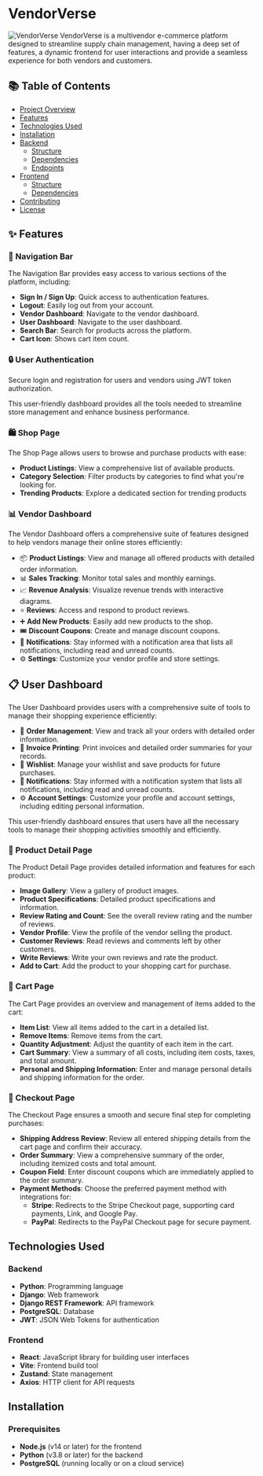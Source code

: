 # VendorVerse

![VendorVerse](https://res.cloudinary.com/dbui0ebjv/image/upload/v1720023878/VendorVerse_aj3ivc.png)
VendorVerse is a multivendor e-commerce platform designed to streamline supply chain management, having a deep set of features, a dynamic frontend for user interactions and provide a seamless experience for both vendors and customers.

## 📚 **Table of Contents**

-   [Project Overview](#project-overview)
-   [Features](#features)
-   [Technologies Used](#technologies-used)
-   [Installation](#installation)
-   [Backend](#backend)
    -   [Structure](#structure)
    -   [Dependencies](#dependencies)
    -   [Endpoints](#endpoints)
-   [Frontend](#frontend)
    -   [Structure](#structure)
    -   [Dependencies](#dependencies)
-   [Contributing](#contributing)
-   [License](#license)

## ✨ **Features**

### 🧭 Navigation Bar

The Navigation Bar provides easy access to various sections of the platform, including:

-   **Sign In / Sign Up**: Quick access to authentication features.
-   **Logout**: Easily log out from your account.
-   **Vendor Dashboard**: Navigate to the vendor dashboard.
-   **User Dashboard**: Navigate to the user dashboard.
-   **Search Bar**: Search for products across the platform.
-   **Cart Icon**: Shows cart item count.

### 🔒 User Authentication

Secure login and registration for users and vendors using JWT token authorization.

This user-friendly dashboard provides all the tools needed to streamline store management and enhance business performance.

### 🛍️ Shop Page

The Shop Page allows users to browse and purchase products with ease:

-   **Product Listings**: View a comprehensive list of available products.
-   **Category Selection**: Filter products by categories to find what you're looking for.
-   **Trending Products**: Explore a dedicated section for trending products

### 📊 Vendor Dashboard

The Vendor Dashboard offers a comprehensive suite of features designed to help vendors manage their online stores efficiently:

-   📦 **Product Listings**: View and manage all offered products with detailed order information.
-   📊 **Sales Tracking**: Monitor total sales and monthly earnings.
-   📈 **Revenue Analysis**: Visualize revenue trends with interactive diagrams.
-   ⭐ **Reviews**: Access and respond to product reviews.
-   ➕ **Add New Products**: Easily add new products to the shop.
-   🎟️ **Discount Coupons**: Create and manage discount coupons.
-   🔔 **Notifications**: Stay informed with a notification area that lists all notifications, including read and unread counts.
-   ⚙️ **Settings**: Customize your vendor profile and store settings.

## 📋 User Dashboard

The User Dashboard provides users with a comprehensive suite of tools to manage their shopping experience efficiently:

-   🛒 **Order Management**: View and track all your orders with detailed order information.
-   🧾 **Invoice Printing**: Print invoices and detailed order summaries for your records.
-   📑 **Wishlist**: Manage your wishlist and save products for future purchases.
-   🔔 **Notifications**: Stay informed with a notification system that lists all notifications, including read and unread counts.
-   ⚙️ **Account Settings**: Customize your profile and account settings, including editing personal information.

This user-friendly dashboard ensures that users have all the necessary tools to manage their shopping activities smoothly and efficiently.

### 📝 Product Detail Page

The Product Detail Page provides detailed information and features for each product:

-   **Image Gallery**: View a gallery of product images.
-   **Product Specifications**: Detailed product specifications and information.
-   **Review Rating and Count**: See the overall review rating and the number of reviews.
-   **Vendor Profile**: View the profile of the vendor selling the product.
-   **Customer Reviews**: Read reviews and comments left by other customers.
-   **Write Reviews**: Write your own reviews and rate the product.
-   **Add to Cart**: Add the product to your shopping cart for purchase.

### 🛒 Cart Page

The Cart Page provides an overview and management of items added to the cart:

-   **Item List**: View all items added to the cart in a detailed list.
-   **Remove Items**: Remove items from the cart.
-   **Quantity Adjustment**: Adjust the quantity of each item in the cart.
-   **Cart Summary**: View a summary of all costs, including item costs, taxes, and total amount.
-   **Personal and Shipping Information**: Enter and manage personal details and shipping information for the order.

### 🧾 Checkout Page

The Checkout Page ensures a smooth and secure final step for completing purchases:

-   **Shipping Address Review**: Review all entered shipping details from the cart page and confirm their accuracy.
-   **Order Summary**: View a comprehensive summary of the order, including itemized costs and total amount.
-   **Coupon Field**: Enter discount coupons which are immediately applied to the order summary.
-   **Payment Methods**: Choose the preferred payment method with integrations for:
    -   **Stripe**: Redirects to the Stripe Checkout page, supporting card payments, Link, and Google Pay.
    -   **PayPal**: Redirects to the PayPal Checkout page for secure payment.

## Technologies Used

### Backend

-   **Python**: Programming language
-   **Django**: Web framework
-   **Django REST Framework**: API framework
-   **PostgreSQL**: Database
-   **JWT**: JSON Web Tokens for authentication

### Frontend

-   **React**: JavaScript library for building user interfaces
-   **Vite**: Frontend build tool
-   **Zustand**: State management
-   **Axios**: HTTP client for API requests

## Installation

### Prerequisites

-   **Node.js** (v14 or later) for the frontend
-   **Python** (v3.8 or later) for the backend
-   **PostgreSQL** (running locally or on a cloud service)
